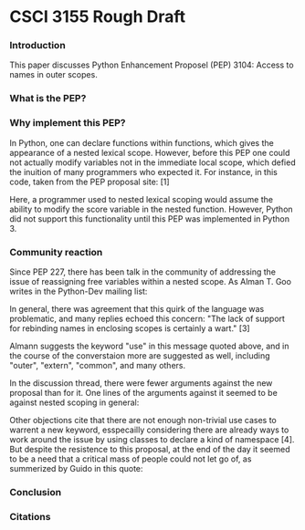 # CSCI 3155 Rough Draft

### Introduction

This paper discusses Python Enhancement Proposel (PEP) 3104: Access to names in outer scopes.

### What is the PEP?

### Why implement this PEP?

In Python, one can declare functions within functions, which gives the appearance of a nested lexical scope. However, before this PEP one could not actually modify variables not in the immediate local scope, which defied the inuition of many programmers who expected it. For instance, in this code, taken from the PEP proposal site: [1]

Here, a programmer used to nested lexical scoping would assume the ability to modify the score variable in the nested function. However, Python did not support this functionality until this PEP was implemented in Python 3.

### Community reaction

Since PEP 227, there has been talk in the community of addressing the issue of reassigning free variables within a nested scope. As Alman T. Goo writes in the Python-Dev mailing list:

In general, there was agreement that this quirk of the language was problematic, and many replies echoed this concern: "The lack of support for rebinding names in enclosing scopes is certainly a wart." [3]

Almann suggests the keyword "use" in this message quoted above, and in the course of the converstaion more are suggested as well, including "outer", "extern", "common", and many others.

In the discussion thread, there were fewer arguments against the new proposal than for it. One lines of the arguments against it seemed to be against nested scoping in general:

Other objections cite that there are not enough non-trivial use cases to warrent a new keyword, esspecailly considering there are already ways to work around the issue by using classes to declare a kind of namespace [4]. But despite the resistence to this proposal, at the end of the day it seemed to be a need that a critical mass of people could not let go of, as summerized by Guido in this quote:

### Conclusion

### Citations
